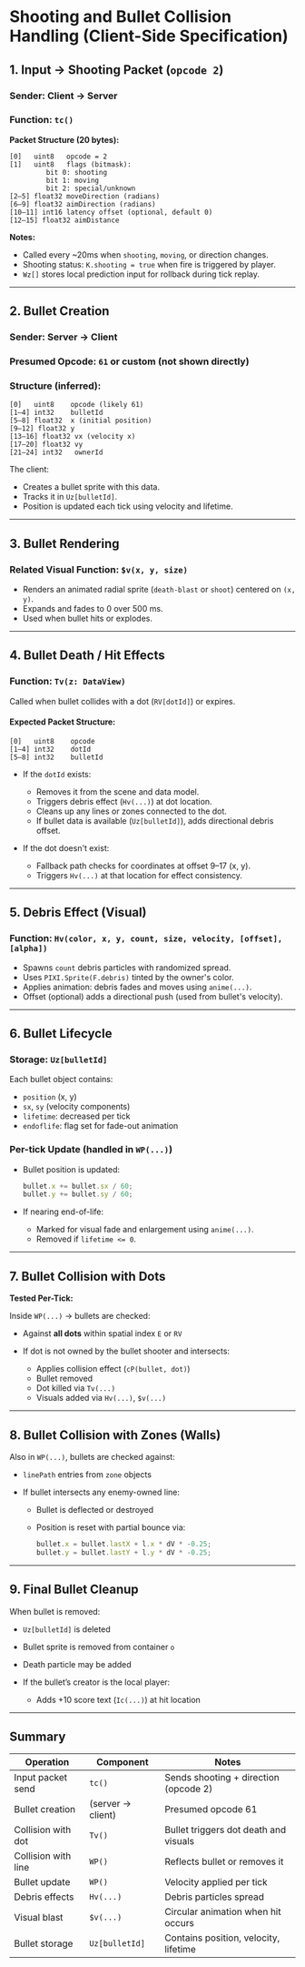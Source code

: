 # Shooting and Bullet Collision Handling (Client-Side Specification)

## 1. Input → Shooting Packet (`opcode 2`)

### Sender: Client → Server

### Function: `tc()`

**Packet Structure (20 bytes):**

```
[0]   uint8   opcode = 2
[1]   uint8   flags (bitmask):
         bit 0: shooting
         bit 1: moving
         bit 2: special/unknown
[2–5] float32 moveDirection (radians)
[6–9] float32 aimDirection (radians)
[10–11] int16 latency offset (optional, default 0)
[12–15] float32 aimDistance
```

**Notes:**

* Called every \~20ms when `shooting`, `moving`, or direction changes.
* Shooting status: `K.shooting = true` when fire is triggered by player.
* `Wz[]` stores local prediction input for rollback during tick replay.

---

## 2. Bullet Creation

### Sender: Server → Client

### Presumed Opcode: `61` or custom (not shown directly)

### Structure (inferred):

```
[0]   uint8    opcode (likely 61)
[1–4] int32    bulletId
[5–8] float32  x (initial position)
[9–12] float32 y
[13–16] float32 vx (velocity x)
[17–20] float32 vy
[21–24] int32   ownerId
```

The client:

* Creates a bullet sprite with this data.
* Tracks it in `Uz[bulletId]`.
* Position is updated each tick using velocity and lifetime.

---

## 3. Bullet Rendering

### Related Visual Function: `$v(x, y, size)`

* Renders an animated radial sprite (`death-blast` or `shoot`) centered on `(x, y)`.
* Expands and fades to 0 over 500 ms.
* Used when bullet hits or explodes.

---

## 4. Bullet Death / Hit Effects

### Function: `Tv(z: DataView)`

Called when bullet collides with a dot (`RV[dotId]`) or expires.

#### Expected Packet Structure:

```
[0]   uint8    opcode
[1–4] int32    dotId
[5–8] int32    bulletId
```

* If the `dotId` exists:

  * Removes it from the scene and data model.
  * Triggers debris effect (`Hv(...)`) at dot location.
  * Cleans up any lines or zones connected to the dot.
  * If bullet data is available (`Uz[bulletId]`), adds directional debris offset.
* If the dot doesn't exist:

  * Fallback path checks for coordinates at offset 9–17 (x, y).
  * Triggers `Hv(...)` at that location for effect consistency.

---

## 5. Debris Effect (Visual)

### Function: `Hv(color, x, y, count, size, velocity, [offset], [alpha])`

* Spawns `count` debris particles with randomized spread.
* Uses `PIXI.Sprite(F.debris)` tinted by the owner's color.
* Applies animation: debris fades and moves using `anime(...)`.
* Offset (optional) adds a directional push (used from bullet's velocity).

---

## 6. Bullet Lifecycle

### Storage: `Uz[bulletId]`

Each bullet object contains:

* `position` (x, y)
* `sx`, `sy` (velocity components)
* `lifetime`: decreased per tick
* `endoflife`: flag set for fade-out animation

### Per-tick Update (handled in `WP(...)`)

* Bullet position is updated:

  ```js
  bullet.x += bullet.sx / 60;
  bullet.y += bullet.sy / 60;
  ```
* If nearing end-of-life:

  * Marked for visual fade and enlargement using `anime(...)`.
  * Removed if `lifetime <= 0`.

---

## 7. Bullet Collision with Dots

**Tested Per-Tick:**

Inside `WP(...)` → bullets are checked:

* Against **all dots** within spatial index `E` or `RV`
* If dot is not owned by the bullet shooter and intersects:

  * Applies collision effect (`cP(bullet, dot)`)
  * Bullet removed
  * Dot killed via `Tv(...)`
  * Visuals added via `Hv(...)`, `$v(...)`

---

## 8. Bullet Collision with Zones (Walls)

Also in `WP(...)`, bullets are checked against:

* `linePath` entries from `zone` objects
* If bullet intersects any enemy-owned line:

  * Bullet is deflected or destroyed
  * Position is reset with partial bounce via:

    ```js
    bullet.x = bullet.lastX + l.x * dV * -0.25;
    bullet.y = bullet.lastY + l.y * dV * -0.25;
    ```

---

## 9. Final Bullet Cleanup

When bullet is removed:

* `Uz[bulletId]` is deleted
* Bullet sprite is removed from container `o`
* Death particle may be added
* If the bullet’s creator is the local player:

  * Adds +10 score text (`Ic(...)`) at hit location

---

## Summary

| Operation           | Component         | Notes                                 |
| ------------------- | ----------------- | ------------------------------------- |
| Input packet send   | `tc()`            | Sends shooting + direction (opcode 2) |
| Bullet creation     | (server → client) | Presumed opcode 61                    |
| Collision with dot  | `Tv()`            | Bullet triggers dot death and visuals |
| Collision with line | `WP()`            | Reflects bullet or removes it         |
| Bullet update       | `WP()`            | Velocity applied per tick             |
| Debris effects      | `Hv(...)`         | Debris particles spread               |
| Visual blast        | `$v(...)`         | Circular animation when hit occurs    |
| Bullet storage      | `Uz[bulletId]`    | Contains position, velocity, lifetime |
